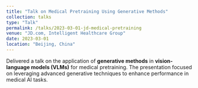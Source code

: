```yaml
---
title: "Talk on Medical Pretraining Using Generative Methods"
collection: talks
type: "Talk"
permalink: /talks/2023-03-01-jd-medical-pretraining
venue: "JD.com, Intelligent Healthcare Group"
date: 2023-03-01
location: "Beijing, China"
---
```


Delivered a talk on the application of **generative methods** in **vision-language models (VLMs)** for medical pretraining. The presentation focused on leveraging advanced generative techniques to enhance performance in medical AI tasks.